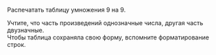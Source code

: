 Распечатать таблицу умножения 9 на 9.

Учтите, что часть произведений однозначные числа, другая часть двузначные.  
Чтобы таблица сохраняла свою форму, вспомните форматирование строк.
